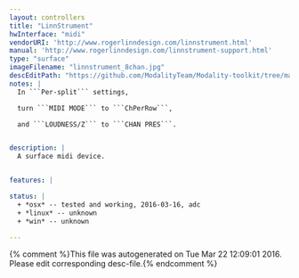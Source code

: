 ```yaml
---
layout: controllers
title: "LinnStrument"
hwInterface: "midi"
vendorURI: 'http://www.rogerlinndesign.com/linnstrument.html'
manual: 'http://www.rogerlinndesign.com/linnstrument-support.html'
type: "surface"
imageFilename: "linnstrument_8chan.jpg"
descEditPath: "https://github.com/ModalityTeam/Modality-toolkit/tree/master/Modality/MKtlDescriptions//linnstrument/linnstrument_8chan.desc.scd"
notes: |
  In ```Per-split``` settings,

  turn ```MIDI MODE``` to ```ChPerRow```,

  and ```LOUDNESS/Z``` to ```CHAN PRES```.


description: |
  A surface midi device.


features: |

status: |
  + *osx* -- tested and working, 2016-03-16, adc
  + *linux* -- unknown
  + *win* -- unknown

---
```

{% comment %}This file was autogenerated on Tue Mar 22 12:09:01 2016. Please edit corresponding desc-file.{% endcomment %}